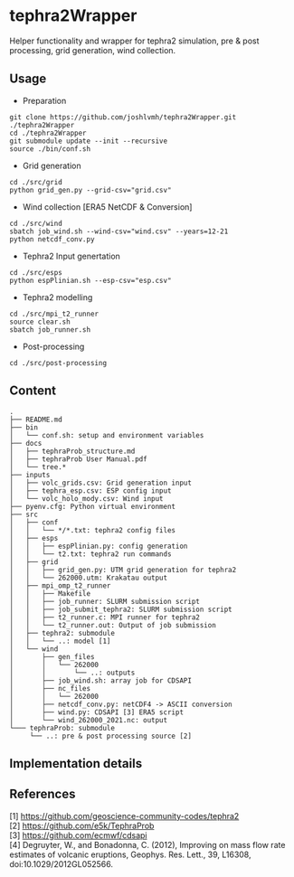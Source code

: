 # tephra2Wrapper
Helper functionality and wrapper for tephra2 simulation, pre & post processing, grid generation, wind collection.

## Usage
- Preparation
```
git clone https://github.com/joshlvmh/tephra2Wrapper.git ./tephra2Wrapper
cd ./tephra2Wrapper
git submodule update --init --recursive
source ./bin/conf.sh
```
- Grid generation
```
cd ./src/grid
python grid_gen.py --grid-csv="grid.csv"
```
- Wind collection [ERA5 NetCDF & Conversion]
```
cd ./src/wind
sbatch job_wind.sh --wind-csv="wind.csv" --years=12-21
python netcdf_conv.py
```
- Tephra2 Input genertation
```
cd ./src/esps
python espPlinian.sh --esp-csv="esp.csv"
```
- Tephra2 modelling
```
cd ./src/mpi_t2_runner
source clear.sh
sbatch job_runner.sh
```
- Post-processing
```
cd ./src/post-processing
```
## Content

```
.  
├── README.md  
├── bin
│   └── conf.sh: setup and environment variables
├── docs
│   ├── tephraProb_structure.md
│   ├── tephraProb User Manual.pdf
│   └── tree.*
├── inputs
│   ├── volc_grids.csv: Grid generation input
│   ├── tephra_esp.csv: ESP config input
│   └── volc_holo_mody.csv: Wind input
├── pyenv.cfg: Python virtual environment
├── src
│   ├── conf
│   │   └── */*.txt: tephra2 config files  
│   ├── esps  
│   │   ├── espPlinian.py: config generation  
│   │   └── t2.txt: tephra2 run commands  
│   ├── grid  
│   │   ├── grid_gen.py: UTM grid generation for tephra2  
│   │   └── 262000.utm: Krakatau output  
│   ├── mpi_omp_t2_runner
│   │   ├── Makefile
│   │   ├── job_runner: SLURM submission script
│   │   ├── job_submit_tephra2: SLURM submission script
│   │   ├── t2_runner.c: MPI runner for tephra2
│   │   └── t2_runner.out: Output of job submission
│   ├── tephra2: submodule  
│   │   └── ..: model [1]  
│   └── wind  
│       ├── gen_files  
│       │   └── 262000  
│       │       └── ..: outputs  
│       ├── job_wind.sh: array job for CDSAPI  
│       ├── nc_files
│       │   └── 262000
│       ├── netcdf_conv.py: netCDF4 -> ASCII conversion  
│       ├── wind.py: CDSAPI [3] ERA5 script  
│       └── wind_262000_2021.nc: output  
└─── tephraProb: submodule  
     └── ..: pre & post processing source [2]  
```

## Implementation details

## References

[1] https://github.com/geoscience-community-codes/tephra2  
[2] https://github.com/e5k/TephraProb  
[3] https://github.com/ecmwf/cdsapi  
[4]
Degruyter, W., and Bonadonna, C. (2012), Improving on mass flow rate estimates of volcanic eruptions, Geophys. Res. Lett., 39, L16308, doi:10.1029/2012GL052566.
